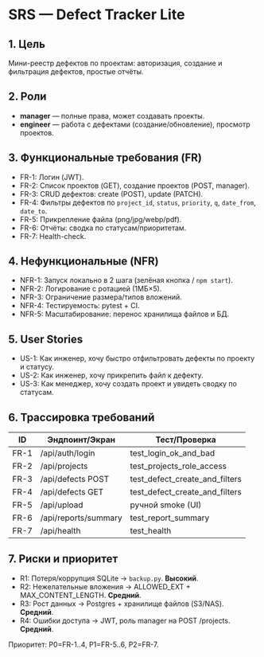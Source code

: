 # SRS — Defect Tracker Lite

## 1. Цель
Мини-реестр дефектов по проектам: авторизация, создание и фильтрация дефектов, простые отчёты.

## 2. Роли
- **manager** — полные права, может создавать проекты.
- **engineer** — работа с дефектами (создание/обновление), просмотр проектов.

## 3. Функциональные требования (FR)
- FR-1: Логин (JWT).
- FR-2: Список проектов (GET), создание проектов (POST, manager).
- FR-3: CRUD дефектов: create (POST), update (PATCH).
- FR-4: Фильтры дефектов по `project_id`, `status`, `priority`, `q`, `date_from`, `date_to`.
- FR-5: Прикрепление файла (png/jpg/webp/pdf).
- FR-6: Отчёты: сводка по статусам/приоритетам.
- FR-7: Health-check.

## 4. Нефункциональные (NFR)
- NFR-1: Запуск локально в 2 шага (зелёная кнопка / `npm start`).
- NFR-2: Логирование с ротацией (1МБ×5).
- NFR-3: Ограничение размера/типов вложений.
- NFR-4: Тестируемость: pytest + CI.
- NFR-5: Масштабирование: перенос хранилища файлов и БД.

## 5. User Stories
- US-1: Как инженер, хочу быстро отфильтровать дефекты по проекту и статусу.
- US-2: Как инженер, хочу прикрепить файл к дефекту.
- US-3: Как менеджер, хочу создать проект и увидеть сводку по статусам.

## 6. Трассировка требований
| ID  | Эндпоинт/Экран     | Тест/Проверка                 |
|-----|---------------------|-------------------------------|
| FR-1| /api/auth/login     | test_login_ok_and_bad         |
| FR-2| /api/projects       | test_projects_role_access     |
| FR-3| /api/defects POST   | test_defect_create_and_filters|
| FR-4| /api/defects GET    | test_defect_create_and_filters|
| FR-5| /api/upload         | ручной smoke (UI)             |
| FR-6| /api/reports/summary| test_report_summary           |
| FR-7| /api/health         | test_health                   |

## 7. Риски и приоритет
- R1: Потеря/коррупция SQLite → `backup.py`. **Высокий**.
- R2: Нежелательные вложения → ALLOWED_EXT + MAX_CONTENT_LENGTH. **Средний**.
- R3: Рост данных → Postgres + хранилище файлов (S3/NAS). **Средний**.
- R4: Ошибки доступа → JWT, роль manager на POST /projects. **Средний**.

Приоритет: P0=FR-1..4, P1=FR-5..6, P2=FR-7.
